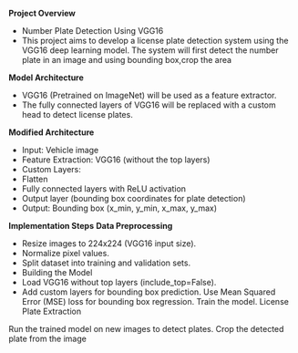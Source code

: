 **Project Overview**
- Number Plate Detection Using VGG16
- This project aims to develop a license plate detection system using the VGG16 deep learning model. The system will first detect the number plate in an image and using bounding box,crop the area
  
**Model Architecture**
- VGG16 (Pretrained on ImageNet) will be used as a feature extractor.
- The fully connected layers of VGG16 will be replaced with a custom head to detect license plates.
  
**Modified Architecture**
- Input: Vehicle image
- Feature Extraction: VGG16 (without the top layers)
- Custom Layers:
- Flatten
- Fully connected layers with ReLU activation
- Output layer (bounding box coordinates for plate detection)
- Output: Bounding box (x_min, y_min, x_max, y_max)
  
**Implementation Steps**
**Data Preprocessing**
- Resize images to 224x224 (VGG16 input size).
- Normalize pixel values.
- Split dataset into training and validation sets.
- Building the Model
- Load VGG16 without top layers (include_top=False).
- Add custom layers for bounding box prediction.
Use Mean Squared Error (MSE) loss for bounding box regression.
Train the model.
License Plate Extraction

Run the trained model on new images to detect plates.
Crop the detected plate from the image
